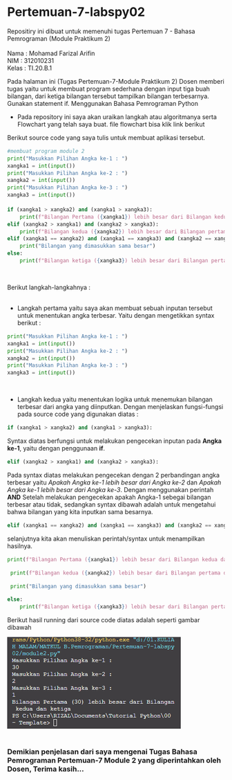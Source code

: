 # Pertemuan-7-labspy02

Repositiry ini dibuat untuk memenuhi tugas Pertemuan 7 - Bahasa Pemrograman (Module Praktikum 2)<br><br>
Nama : Mohamad Farizal Arifin <br>
NIM : 312010231<br>
Kelas : TI.20.B.1<br>

Pada halaman ini (Tugas Pertemuan-7-Module Praktikum 2) Dosen memberi tugas yaitu untuk membuat program sederhana dengan input tiga buah bilangan, dari ketiga bilangan
tersebut tampilkan bilangan terbesarnya. Gunakan statement if. Menggunakan Bahasa Pemrograman Python<br>

* Pada repository ini saya akan uraikan langkah atau algoritmanya serta Flowchart yang telah saya buat. file flowchart bisa klik link berikut <br>

Berikut source code yang saya tulis untuk membuat aplikasi tersebut.<br>
``` python
#membuat program module 2
print("Masukkan Pilihan Angka ke-1 : ")
xangka1 = int(input())
print("Masukkan Pilihan Angka ke-2 : ")
xangka2 = int(input())
print("Masukkan Pilihan Angka ke-3 : ")
xangka3 = int(input())

if (xangka1 > xangka2) and (xangka1 > xangka3):
    print(f"Bilangan Pertama ({xangka1}) lebih besar dari Bilangan kedua dan ketiga")
elif (xangka2 > xangka1) and (xangka2 > xangka3):
    print(f"Bilangan kedua ({xangka2}) lebih besar dari Bilangan pertama dan ketiga")
elif (xangka1 == xangka2) and (xangka1 == xangka3) and (xangka2 == xangka3):
    print("Bilangan yang dimasukkan sama besar")
else:
    print(f"Bilangan ketiga ({xangka3}) lebih besar dari Bilangan pertama dan kedua")
```
<br>

Berikut langkah-langkahnya : <br><br>

* Langkah pertama yaitu saya akan membuat sebuah inputan tersebut untuk menentukan angka terbesar. Yaitu dengan mengetikkan syntax berikut : <br>

```python
print("Masukkan Pilihan Angka ke-1 : ")
xangka1 = int(input())
print("Masukkan Pilihan Angka ke-2 : ")
xangka2 = int(input())
print("Masukkan Pilihan Angka ke-3 : ")
xangka3 = int(input())
```
<br>

* Langkah kedua yaitu menentukan logika untuk menemukan bilangan terbesar dari angka yang diinputkan.
Dengan menjelaskan fungsi-fungsi pada source code yang digunakan diatas : <br>
```python
if (xangka1 > xangka2) and (xangka1 > xangka3):
```

Syntax diatas berfungsi untuk melakukan pengecekan inputan pada **Angka ke-1**, yaitu dengan penggunaan **if**.<br>
```python
elif (xangka2 > xangka1) and (xangka2 > xangka3):
```
Pada syntax diatas melakukan pengecekan dengan 2 perbandingan angka terbesar yaitu *Apakah Angka ke-1 lebih besar dari Angka ke-2* dan *Apakah Angka ke-1 lebih besar dari Angka ke-3*. Dengan menggunakan perintah **AND**
Setelah melakukan pengecekan apakah Angka-1 sebegai bilangan terbesar atau tidak, sedangkan syntax dibawah adalah untuk mengetahui bahwa bilangan yang kita inputkan sama besarnya.
```python
elif (xangka1 == xangka2) and (xangka1 == xangka3) and (xangka2 == xangka3):
```
selanjutnya kita akan menuliskan perintah/syntax untuk menampilkan hasilnya.
```python
print(f"Bilangan Pertama ({xangka1}) lebih besar dari Bilangan kedua dan ketiga")
```
```python
 print(f"Bilangan kedua ({xangka2}) lebih besar dari Bilangan pertama dan ketiga")
```
```python
 print("Bilangan yang dimasukkan sama besar")
```
```python
else:
    print(f"Bilangan ketiga ({xangka3}) lebih besar dari Bilangan pertama dan kedua")
```
Berikut hasil running dari source code diatas adalah seperti gambar dibawah<br>

![hasil running](pict/running.PNG)<br>
<br>

### Demikian penjelasan dari saya mengenai Tugas Bahasa Pemrograman Pertemuan-7 Module 2 yang diperintahkan oleh Dosen, Terima kasih...